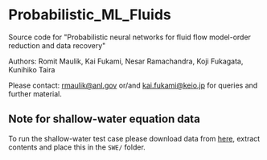 # Probabilistic_ML_Fluids
Source code for "Probabilistic neural networks for fluid flow model-order reduction and data recovery"

Authors: Romit Maulik, Kai Fukami, Nesar Ramachandra, Koji Fukagata, Kunihiko Taira

Please contact: rmaulik@anl.gov or/and kai.fukami@keio.jp for queries and further material.

## Note for shallow-water equation data
To run the shallow-water test case please download data from [here](https://drive.google.com/file/d/1MU7uh5VMKZph2vDPHi9soflJhveLRV6n/view?usp=sharing), extract contents and place this in the `SWE/` folder.
